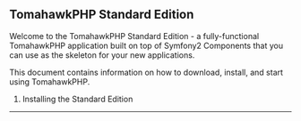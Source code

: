 TomahawkPHP Standard Edition
-------------------------

Welcome to the TomahawkPHP Standard Edition - a fully-functional TomahawkPHP application built on top of Symfony2 Components that you can use as the skeleton for your new applications.

This document contains information on how to download, install, and start
using TomahawkPHP.

1) Installing the Standard Edition
----------------------------------